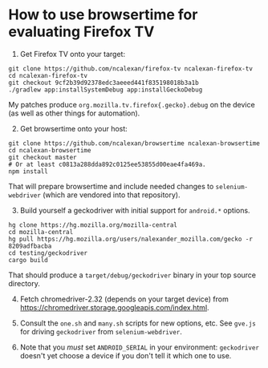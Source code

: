 # How to use browsertime for evaluating Firefox TV

1. Get Firefox TV onto your target:

```
git clone https://github.com/ncalexan/firefox-tv ncalexan-firefox-tv
cd ncalexan-firefox-tv
git checkout 9cf2b39d92378edc3aeeed441f835198018b3a1b
./gradlew app:installSystemDebug app:installGeckoDebug
```

My patches produce `org.mozilla.tv.firefox{.gecko}.debug` on the
device (as well as other things for automation).

2. Get browsertime onto your host:

```
git clone https://github.com/ncalexan/browsertime ncalexan-browsertime
cd ncalexan-browsertime
git checkout master
# Or at least c0813a288dda892c0125ee53855d00eae4fa469a.
npm install
```

That will prepare browsertime and include needed changes to
`selenium-webdriver` (which are vendored into that repository).

3. Build yourself a geckodriver with initial support for `android.*`
options.

```
hg clone https://hg.mozilla.org/mozilla-central
cd mozilla-central
hg pull https://hg.mozilla.org/users/nalexander_mozilla.com/gecko -r 8209adfbacba
cd testing/geckodriver
cargo build
```

That should produce a `target/debug/geckodriver` binary in your top
source directory.

4. Fetch chromedriver-2.32 (depends on your target device) from
https://chromedriver.storage.googleapis.com/index.html.

5. Consult the `one.sh` and `many.sh` scripts for new options, etc.
See `gve.js` for driving `geckodriver` from `selenium-webdriver`.

6. Note that you *must* set `ANDROID_SERIAL` in your environment:
`geckodriver` doesn't yet choose a device if you don't tell it which
one to use.
